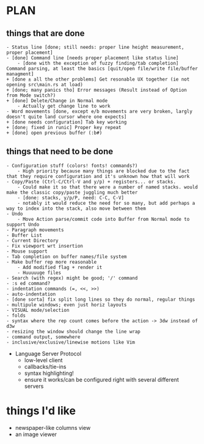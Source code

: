 # PLAN #
## things that are done ##
	- Status line [done; still needs: proper line height measurement, proper placement]
	- [done] Command line [needs proper placement like status line]
		- [done with the exception of fuzzy finding/tab completion] Command parsing, at least the basics [quit/open file/write file/buffer managment]
	+ [done ± all the other problems] Get resonable UX together (ie not opening src\main.rs at load)
	+ [done; many panics tho] Error messages (Result instead of Option from Mode switch?)
	+ [done] Delete/Change in Normal mode
		- Actually get change line to work
	- Word movements [done, except e/b movements are very broken, largly doesn't quite land cursor where one expects]
	+ [done needs configuration] Tab key working
	+ [done; fixed in runic] Proper key repeat
	+ [done] open previous buffer (:b#)


## things that need to be done ##
	- Configuration stuff (colors! fonts! commands?)
		- High priority because many things are blocked due to the fact that they require configuration and it's unknown how that will work
	- Copy/Paste (Ctrl-C/Ctrl-V and y/p) + registers... or stacks.
		- Could make it so that there were a number of named stacks. would make the classic copy/paste juggling much better
		- [done: stacks, y/p/P, need: C-C, C-V]
		- notably it would reduce the need for so many, but add perhaps a way to index into the stack, also move between them
	- Undo
		- Move Action parse/commit code into Buffer from Normal mode to support Undo
	- Paragraph movements
	- Buffer List
	- Current Directory
	- Fix viewport wrt insertion
	- Mouse support
	- Tab completion on buffer names/file system
	- Make buffer rep more reasonable
		- Add modified flag + render it
		- Huuuuuge files
	- Search (with regex) might be good; '/' command
	- :s ed command?
	- indentation commands (=, <<, >>)
	- auto-indentation
	- [done sorta] fix split long lines so they do normal, regular things
	- multipule windows; even just horiz layouts
	- VISUAL mode/selection
	- folds
	- syntax where the rep count comes before the action -> 3dw instead of d3w
	- resizing the window should change the line wrap
	- command output, somewhere
	- inclusive/exclusive/linewise motions like Vim

- Language Server Protocol
	- low-level client
	- callbacks/tie-ins
	- syntax highlighting!
	- ensure it works/can be configured right with several different servers

# things I'd like #
- newspaper-like columns view
- an image viewer


